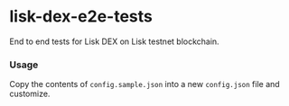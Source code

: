 # lisk-dex-e2e-tests
End to end tests for Lisk DEX on Lisk testnet blockchain.

### Usage

Copy the contents of `config.sample.json` into a new `config.json` file and customize.
